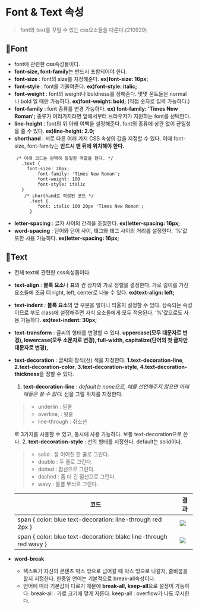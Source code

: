 # Font & Text 속성
> font와 text를 꾸밀 수 있는 css요소들을 다룬다.(210929)
## 🎀Font
- font에 관련한 css속성들이다.
- **font-size, font-family**는 반드시 포함되어야 한다.
- **font-size** : font의 size를 지정해준다.  **ex)font-size: 16px;**
- **font-style** : font를 기울여준다. **ex)font-style: italic;**
- **font-weight** : font의 weight나 boldness를 정해준다. 몇몇 폰트들은 normal 나 bold 일 때만 가능하다. **ex)font-weight: bold;** (직접 숫자로 입력 가능하다.)
- **font-family** : font 종류를 변경 가능하다. **ex) font-family: 'Times New Roman';** 종류가 여러가지라면 앞에서부터 브라우저가 지원하는 font를 선택한다.
- **line-height** : font의 위 아래 여백을 설정해준다. font의 종류에 상관 없이 균일성을 줄 수 있다. **ex)line-height: 2.0;**
- **shorthand** : 서로 다른 여러 가지 CSS 속성의 값을 지정할 수 있다. 이때 font-size, font-family는 **반드시 맨 뒤에 위치해야 한다.**
```
	/* 아래 코드는 완벽히 동일한 역할을 한다. */
	  .text {
        font-size: 20px;
            font-family: 'Times New Roman';
            font-weight: 100
            font-style: italic
      }
       /* shorthand로 작성된 코드 */
         .text {
            font: italic 100 20px 'Times New Roman';
         }
```         
- **letter-spacing** : 글자 사이의 간격을 조절한다. **ex)letter-spacing: 16px;**
- **word-spacing** : 단어와 단어 사이, 태그와 태그 사이의 거리를 설정한다. '%'값 또한 사용 가능하다.  **ex)letter-spacing: 16px;**
## 🎀Text
- 전체 text에 관련한 css속성들이다.
- **text-align** : **블록 요소**나 표의 칸 상자의 가로 정렬을 결정한다. 가로 길이를 가진 요소들에 조금 더 right, left, center로 나눌 수 있다. **ex)text-align: left;**
- **text-indent** : **블록 요소**의 앞 부분을 얼마나 띄울지 설정할 수 있다. 상속되는 속성이므로 부모 class에 설정해주면 자식 요소들에게 모두 적용된다. '%'값으로도 사용 가능하다. **ex)text-indent: 30px;**
- **text-transform** : 글씨의 형태를 변경할 수 있다. **uppercase(모두 대문자로 변경), lowercase(모두 소문자로 변경), full-width, capitalize(단어의 첫 글자만 대문자로 변경),** 
- **text-decoration** : 글씨의 장식(선) 색을 지정한다. **1.text-decoration-line**, **2.text-decoration-color**, **3.text-decoration-style**, **4.text-decoration-thickness**을 정할 수 있다.

  1. **text-decoration-line** : _default는 none으로, 얘를 선언해주지 않으면 아래 애들은 쓸 수 없다._ 선을 그릴 위치를 지정한다. 
    > - underlin : 밑줄 
    > - overline, : 윗줄
    > - line-through : 취소선
     
     로 3가지를 사용할 수 있고, 동시에 사용 가능하다. 보통 text-decoration으로 쓴다.
  2. **text-decoration-style** : 선의 형태를 지정한다. default는 solid이다. 
    > - solid : 잘 이어진 한 줄로 그린다.
    > - double : 두 줄로 그린다.
    > - dotted : 점선으로 그린다.
    > - dashed : 좀 더 긴 점선으로 그린다.
    > - wavy : 물결 무늬로 그린다.
     
     |코드|결과|
     |-|-|
     | span { color: blue text-decoration: line-through red 2px } | ![](https://images.velog.io/images/songjy377/post/a18f6b20-bc9f-4a58-931d-ea40d607eb6d/image.png) |
     | span { color: blue text-decoration: blakc line-through red wavy } | ![](https://images.velog.io/images/songjy377/post/20597420-2e6a-48ce-9085-205004bc81ae/image.png)

- **word-break**
  - 텍스트가 자신의 콘텐츠 박스 밖으로 넘어갈 때 박스 밖으로 나갈지, 줄바꿈을 할지 지정한다. 한중일 언어는 기본적으로 break-all속성이다.
  - 언어에 따라 기본값이 다르기 때문에 **break-all, keep-all**으로 설정이 가능하다.
break-all : 가로 크기에 맞게 자른다.
keep-all : overflow가 나도 무시한다.
